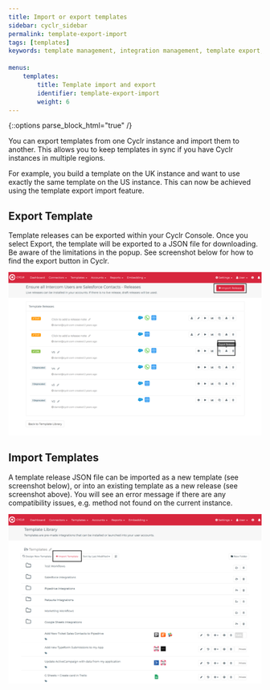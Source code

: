 ```yaml
---
title: Import or export templates
sidebar: cyclr_sidebar
permalink: template-export-import
tags: [templates]
keywords: template management, integration management, template export, template import

menus:
    templates:
        title: Template import and export
        identifier: template-export-import
        weight: 6
---
```

{::options parse_block_html="true" /}
<section class="card py-5 my-5">
You can export templates from one Cyclr instance and import them to another. This allows you to keep templates in sync if you have Cyclr instances in multiple regions.

For example, you build a template on the UK instance and want to use exactly the same template on the US instance. This can now be achieved using the template export import feature.

Export Template
---------------

Template releases can be exported within your Cyclr Console. Once you select Export, the template will be exported to a JSON file for downloading. Be aware of the limitations in the popup. See screenshot below for how to find the export button in Cyclr.

![](./images/templates/template-export.png)


Import Templates
----------------

A template release JSON file can be imported as a new template (see screenshot below), or into an existing template as a new release (see screenshot above). You will see an error message if there are any compatibility issues, e.g. method not found on the current instance.

![](./images/templates/template-import.png)

</section>

